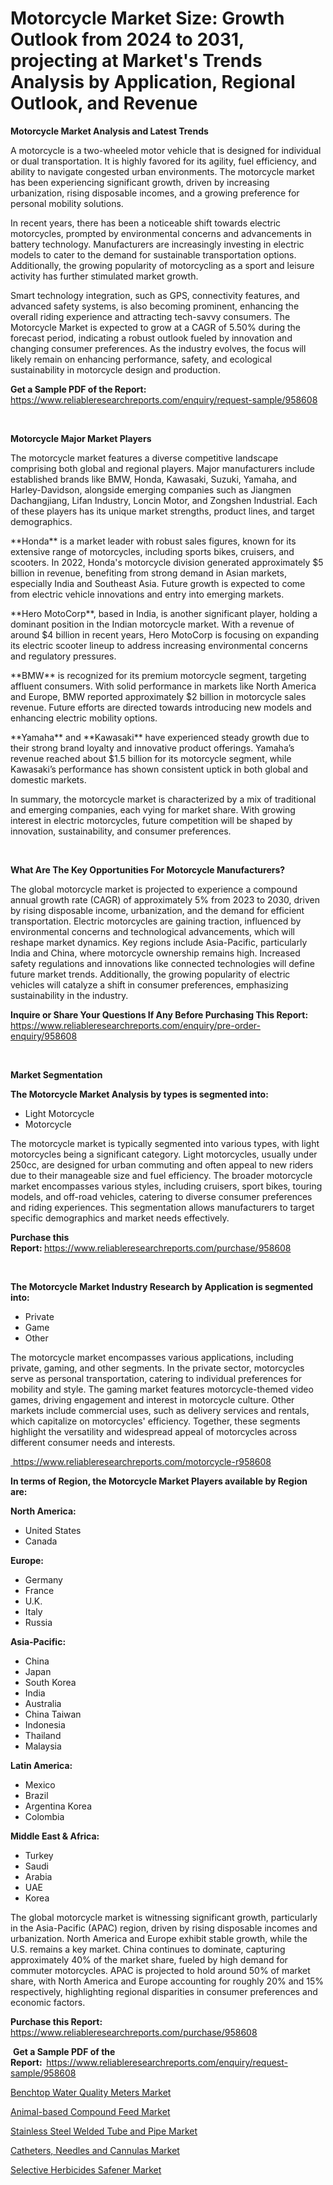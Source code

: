 <p><h1>Motorcycle Market Size: Growth Outlook from 2024 to 2031, projecting at Market's Trends Analysis by Application, Regional Outlook, and Revenue</h1></p><p><strong>Motorcycle Market Analysis and Latest Trends</strong></p>
<p><p>A motorcycle is a two-wheeled motor vehicle that is designed for individual or dual transportation. It is highly favored for its agility, fuel efficiency, and ability to navigate congested urban environments. The motorcycle market has been experiencing significant growth, driven by increasing urbanization, rising disposable incomes, and a growing preference for personal mobility solutions.</p><p>In recent years, there has been a noticeable shift towards electric motorcycles, prompted by environmental concerns and advancements in battery technology. Manufacturers are increasingly investing in electric models to cater to the demand for sustainable transportation options. Additionally, the growing popularity of motorcycling as a sport and leisure activity has further stimulated market growth. </p><p>Smart technology integration, such as GPS, connectivity features, and advanced safety systems, is also becoming prominent, enhancing the overall riding experience and attracting tech-savvy consumers. The Motorcycle Market is expected to grow at a CAGR of 5.50% during the forecast period, indicating a robust outlook fueled by innovation and changing consumer preferences. As the industry evolves, the focus will likely remain on enhancing performance, safety, and ecological sustainability in motorcycle design and production.</p></p>
<p><strong>Get a Sample PDF of the Report:&nbsp;</strong> <a href="https://www.reliableresearchreports.com/enquiry/request-sample/958608?utm_campaign=13&utm_medium=2&utm_source=Github&utm_content=ia&utm_term=01112024&utm_id=motorcycle">https://www.reliableresearchreports.com/enquiry/request-sample/958608</a></p>
<p>&nbsp;</p>
<p><strong>Motorcycle Major Market Players</strong></p>
<p><p>The motorcycle market features a diverse competitive landscape comprising both global and regional players. Major manufacturers include established brands like BMW, Honda, Kawasaki, Suzuki, Yamaha, and Harley-Davidson, alongside emerging companies such as Jiangmen Dachangjiang, Lifan Industry, Loncin Motor, and Zongshen Industrial. Each of these players has its unique market strengths, product lines, and target demographics.</p><p>**Honda** is a market leader with robust sales figures, known for its extensive range of motorcycles, including sports bikes, cruisers, and scooters. In 2022, Honda's motorcycle division generated approximately $5 billion in revenue, benefiting from strong demand in Asian markets, especially India and Southeast Asia. Future growth is expected to come from electric vehicle innovations and entry into emerging markets.</p><p>**Hero MotoCorp**, based in India, is another significant player, holding a dominant position in the Indian motorcycle market. With a revenue of around $4 billion in recent years, Hero MotoCorp is focusing on expanding its electric scooter lineup to address increasing environmental concerns and regulatory pressures.</p><p>**BMW** is recognized for its premium motorcycle segment, targeting affluent consumers. With solid performance in markets like North America and Europe, BMW reported approximately $2 billion in motorcycle sales revenue. Future efforts are directed towards introducing new models and enhancing electric mobility options.</p><p>**Yamaha** and **Kawasaki** have experienced steady growth due to their strong brand loyalty and innovative product offerings. Yamaha’s revenue reached about $1.5 billion for its motorcycle segment, while Kawasaki’s performance has shown consistent uptick in both global and domestic markets.</p><p>In summary, the motorcycle market is characterized by a mix of traditional and emerging companies, each vying for market share. With growing interest in electric motorcycles, future competition will be shaped by innovation, sustainability, and consumer preferences.</p></p>
<p>&nbsp;</p>
<p><strong>What Are The Key Opportunities For Motorcycle Manufacturers?</strong></p>
<p><p>The global motorcycle market is projected to experience a compound annual growth rate (CAGR) of approximately 5% from 2023 to 2030, driven by rising disposable income, urbanization, and the demand for efficient transportation. Electric motorcycles are gaining traction, influenced by environmental concerns and technological advancements, which will reshape market dynamics. Key regions include Asia-Pacific, particularly India and China, where motorcycle ownership remains high. Increased safety regulations and innovations like connected technologies will define future market trends. Additionally, the growing popularity of electric vehicles will catalyze a shift in consumer preferences, emphasizing sustainability in the industry.</p></p>
<p><strong>Inquire or Share Your Questions If Any Before Purchasing This Report:</strong> <a href="https://www.reliableresearchreports.com/enquiry/pre-order-enquiry/958608?utm_campaign=13&utm_medium=2&utm_source=Github&utm_content=ia&utm_term=01112024&utm_id=motorcycle">https://www.reliableresearchreports.com/enquiry/pre-order-enquiry/958608</a></p>
<p>&nbsp;</p>
<p><strong>Market Segmentation</strong></p>
<p><strong>The Motorcycle Market Analysis by types is segmented into:</strong></p>
<p><ul><li>Light Motorcycle</li><li>Motorcycle</li></ul></p>
<p><p>The motorcycle market is typically segmented into various types, with light motorcycles being a significant category. Light motorcycles, usually under 250cc, are designed for urban commuting and often appeal to new riders due to their manageable size and fuel efficiency. The broader motorcycle market encompasses various styles, including cruisers, sport bikes, touring models, and off-road vehicles, catering to diverse consumer preferences and riding experiences. This segmentation allows manufacturers to target specific demographics and market needs effectively.</p></p>
<p><strong>Purchase this Report:&nbsp;</strong><a href="https://www.reliableresearchreports.com/purchase/958608?utm_campaign=13&utm_medium=2&utm_source=Github&utm_content=ia&utm_term=01112024&utm_id=motorcycle">https://www.reliableresearchreports.com/purchase/958608</a></p>
<p>&nbsp;</p>
<p><strong>The Motorcycle Market Industry Research by Application is segmented into:</strong></p>
<p><ul><li>Private</li><li>Game</li><li>Other</li></ul></p>
<p><p>The motorcycle market encompasses various applications, including private, gaming, and other segments. In the private sector, motorcycles serve as personal transportation, catering to individual preferences for mobility and style. The gaming market features motorcycle-themed video games, driving engagement and interest in motorcycle culture. Other markets include commercial uses, such as delivery services and rentals, which capitalize on motorcycles' efficiency. Together, these segments highlight the versatility and widespread appeal of motorcycles across different consumer needs and interests.</p></p>
<p><a href="https://www.reliableresearchreports.com/motorcycle-r958608?utm_campaign=13&utm_medium=2&utm_source=Github&utm_content=ia&utm_term=01112024&utm_id=motorcycle">&nbsp;https://www.reliableresearchreports.com/motorcycle-r958608</a></p>
<p><strong>In terms of Region, the Motorcycle Market Players available by Region are:</strong></p>
<p>
    <p> <strong> North America: </strong>
        <ul>
            <li>United States</li>
            <li>Canada</li>
        </ul>
        </p> 
    <p> <strong> Europe: </strong>
        <ul>
            <li>Germany</li>
            <li>France</li>
            <li>U.K.</li>
            <li>Italy</li>
            <li>Russia</li>
        </ul>
        </p> 
    <p> <strong> Asia-Pacific: </strong>
        <ul>
            <li>China</li>
            <li>Japan</li>
            <li>South Korea</li>
            <li>India</li>
            <li>Australia</li>
            <li>China Taiwan</li>
            <li>Indonesia</li>
            <li>Thailand</li>
            <li>Malaysia</li>
        </ul>
        </p> 
    <p> <strong> Latin America: </strong>
        <ul>
            <li>Mexico</li>
            <li>Brazil</li>
            <li>Argentina Korea</li>
            <li>Colombia</li>
        </ul>
        </p> 
    <p> <strong> Middle East & Africa: </strong>
        <ul>
            <li>Turkey</li>
            <li>Saudi</li>
            <li>Arabia</li>
            <li>UAE</li>
            <li>Korea</li>
        </ul>
    </p>
    </p>
<p><p>The global motorcycle market is witnessing significant growth, particularly in the Asia-Pacific (APAC) region, driven by rising disposable incomes and urbanization. North America and Europe exhibit stable growth, while the U.S. remains a key market. China continues to dominate, capturing approximately 40% of the market share, fueled by high demand for commuter motorcycles. APAC is projected to hold around 50% of market share, with North America and Europe accounting for roughly 20% and 15% respectively, highlighting regional disparities in consumer preferences and economic factors.</p></p>
<p><strong>Purchase this Report: </strong><a href="https://www.reliableresearchreports.com/purchase/958608?utm_campaign=13&utm_medium=2&utm_source=Github&utm_content=ia&utm_term=01112024&utm_id=motorcycle">https://www.reliableresearchreports.com/purchase/958608</a></p>
<p>&nbsp;<strong>Get a Sample PDF of the Report:&nbsp;&nbsp;</strong><a href="https://www.reliableresearchreports.com/enquiry/request-sample/958608?utm_campaign=13&utm_medium=2&utm_source=Github&utm_content=ia&utm_term=01112024&utm_id=motorcycle">https://www.reliableresearchreports.com/enquiry/request-sample/958608</a></p>
<p><strong></strong></p>
<p><p><a href="https://issuu.com/reportprime-2/docs/benchtop-water-quality-meters-marke_ae640be7194c05?utm_campaign=13&utm_medium=2&utm_source=Github&utm_content=ia&utm_term=01112024&utm_id=motorcycle">Benchtop Water Quality Meters Market</a></p><p><a href="https://github.com/roydonhol47/Market-Research-Report-List-1/blob/main/animal-based-compound-feed-market.md?utm_campaign=13&utm_medium=2&utm_source=Github&utm_content=ia&utm_term=01112024&utm_id=motorcycle">Animal-based Compound Feed Market</a></p><p><a href="https://www.linkedin.com/pulse/stainless-steel-welded-tube-pipe-ecosystem-mapping-innovation-bnvec?utm_campaign=13&utm_medium=2&utm_source=Github&utm_content=ia&utm_term=01112024&utm_id=motorcycle">Stainless Steel Welded Tube and Pipe Market</a></p><p><a href="https://www.linkedin.com/pulse/catheters-needles-cannulas-market-global-insights-regional-sg2sc?utm_campaign=13&utm_medium=2&utm_source=Github&utm_content=ia&utm_term=01112024&utm_id=motorcycle">Catheters, Needles and Cannulas Market</a></p><p><a href="https://github.com/maniehilp9ib/Market-Research-Report-List-1/blob/main/selective-herbicides-safener-market.md?utm_campaign=13&utm_medium=2&utm_source=Github&utm_content=ia&utm_term=01112024&utm_id=motorcycle">Selective Herbicides Safener Market</a></p></p>